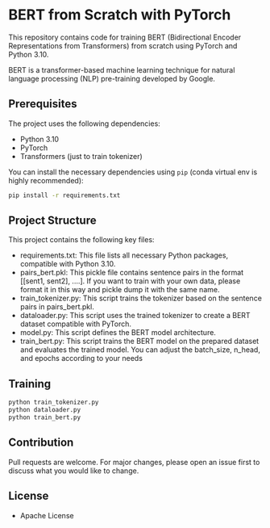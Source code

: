 # BERT from Scratch with PyTorch

This repository contains code for training BERT (Bidirectional Encoder Representations from Transformers) from scratch using PyTorch and Python 3.10.

BERT is a transformer-based machine learning technique for natural language processing (NLP) pre-training developed by Google.

## Prerequisites

The project uses the following dependencies:

- Python 3.10
- PyTorch
- Transformers (just to train tokenizer)
  

You can install the necessary dependencies using `pip` (conda virtual env is highly recommended):

```bash
pip install -r requirements.txt
```

## Project Structure
This project contains the following key files:

- requirements.txt: This file lists all necessary Python packages, compatible with Python 3.10.
- pairs_bert.pkl: This pickle file contains sentence pairs in the format [[sent1, sent2], ....]. If you want to train with your own data, please format it in this way and pickle dump it with the same name.
- train_tokenizer.py: This script trains the tokenizer based on the sentence pairs in pairs_bert.pkl.
- dataloader.py: This script uses the trained tokenizer to create a BERT dataset compatible with PyTorch.
- model.py: This script defines the BERT model architecture.
- train_bert.py: This script trains the BERT model on the prepared dataset and evaluates the trained model. You can adjust the batch_size, n_head, and epochs according to your needs


## Training
```bash
python train_tokenizer.py
python dataloader.py
python train_bert.py
```

## Contribution
Pull requests are welcome. For major changes, please open an issue first to discuss what you would like to change.

## License
- Apache License



